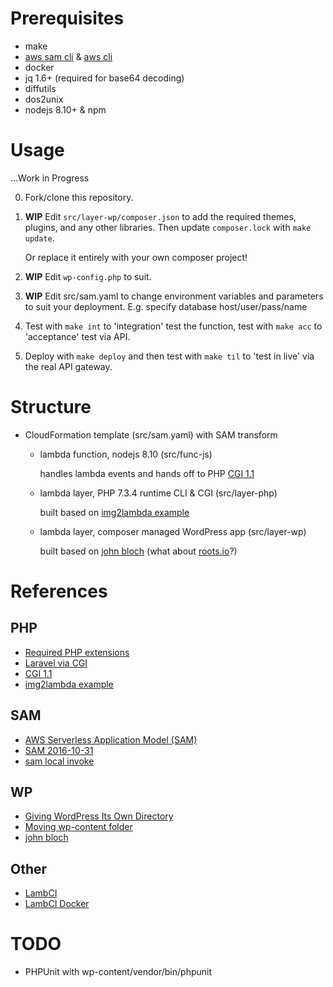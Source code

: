 
# Prerequisites

- make
- [aws sam cli][] & [aws cli][] 
- docker
- jq 1.6+ (required for base64 decoding)
- diffutils
- dos2unix
- nodejs 8.10+ & npm

# Usage

...Work in Progress

0. Fork/clone this repository. 

1. **WIP** Edit `src/layer-wp/composer.json` to add the required themes, 
   plugins, and any other libraries. Then update `composer.lock` with 
   `make update`.
   
   Or replace it entirely with your own composer project!
   
2. **WIP** Edit `wp-config.php` to suit.    

3. **WIP** Edit src/sam.yaml to change environment variables and parameters
   to suit your deployment. E.g. specify database host/user/pass/name

4. Test with `make int` to 'integration' test the function, 
   test with `make acc` to 'acceptance' test via API.

5. Deploy with `make deploy` and then test with `make til` to 'test in 
   live' via the real API gateway.

# Structure

- CloudFormation template (src/sam.yaml) with SAM transform
  - lambda function, nodejs 8.10 (src/func-js)
    
    handles lambda events and hands off to PHP [CGI 1.1]
    
  - lambda layer, PHP 7.3.4 runtime CLI & CGI (src/layer-php)
  
    built based on [img2lambda example]
    
  - lambda layer, composer managed WordPress app (src/layer-wp)
  
    built based on [john bloch] (what about [roots.io][]?)

# References

## PHP
- [Required PHP extensions][]
- [Laravel via CGI][]
- [CGI 1.1][]
- [img2lambda example][]

## SAM
- [AWS Serverless Application Model (SAM)][]
- [SAM 2016-10-31][]
- [sam local invoke][]

## WP

- [Giving WordPress Its Own Directory][]
- [Moving wp-content folder][]
- [john bloch][]

## Other 

- [LambCI][]
- [LambCI Docker][]

# TODO 

- PHPUnit with wp-content/vendor/bin/phpunit



[aws cli]: https://github.com/aws/aws-cli
[aws sam cli]: https://github.com/awslabs/aws-sam-cli


[Required PHP extensions]: https://make.wordpress.org/hosting/handbook/handbook/server-environment/#php-extensions
[Laravel via CGI]: https://cwhite.me/hosting-a-laravel-application-on-aws-lambda/
[CGI 1.1]: http://www.faqs.org/rfcs/rfc3875.html
[img2lambda example]: https://github.com/awslabs/aws-lambda-container-image-converter/blob/master/example

[AWS Serverless Application Model (SAM)]: https://github.com/awslabs/serverless-application-model
[SAM 2016-10-31]: https://github.com/awslabs/serverless-application-model/blob/master/versions/2016-10-31.md
[sam local invoke]: https://docs.aws.amazon.com/serverless-application-model/latest/developerguide/sam-cli-command-reference-sam-local-invoke.html]

[john bloch]: https://code.johnpbloch.com/category/wordpress/
[roots.io]: https://roots.io/announcing-the-roots-wordpress-composer-package/
[Giving WordPress Its Own Directory]: https://codex.wordpress.org/Giving_WordPress_Its_Own_Directory
[Moving wp-content folder]: https://codex.wordpress.org/Editing_wp-config.php#Moving_wp-content_folder

[LambCI]: https://github.com/lambci/lambci#php
[LambCI Docker]: https://github.com/lambci/docker-lambda
